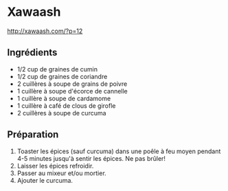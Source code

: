 # Xawaash

http://xawaash.com/?p=12

## Ingrédients

* 1/2 cup de graines de cumin
* 1/2 cup de graines de coriandre
* 2 cuillères à soupe de grains de poivre
* 1 cuillère à soupe d'écorce de cannelle
* 1 cuillère à soupe de cardamome
* 1 cuillère à café de clous de girofle
* 2 cuillères à soupe de curcuma

## Préparation

1. Toaster les épices (sauf curcuma) dans une poêle à feu moyen pendant 4-5 minutes jusqu'à sentir les épices. Ne pas brûler!
2. Laisser les épices refroidir.
3. Passer au mixeur et/ou mortier.
4. Ajouter le curcuma.
